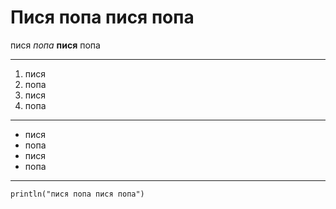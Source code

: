 # Пися попа пися попа
пися *попа* **пися** попа
___
1. пися
2. попа
3. пися
4. попа
___
* пися
* попа
* пися
* попа
___
```
println("пися попа пися попа")
```